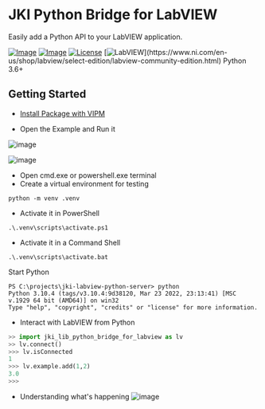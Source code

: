 # JKI Python Bridge for LabVIEW

Easily add a Python API to your LabVIEW application.

[![Image](https://www.vipm.io/package/jki_lib_python_bridge_for_labview/badge.svg?metric=installs)](https://www.vipm.io/package/jki_lib_python_bridge_for_labview/) [![Image](https://www.vipm.io/package/jki_lib_python_bridge_for_labview/badge.svg?metric=stars)](https://www.vipm.io/package/jki_lib_python_bridge_for_labview/)
[![License](https://img.shields.io/badge/License-BSD%2bPatent-blue.svg)](https://opensource.org/license/bsdpluspatent) 
[![LabVIEW](https://img.shields.io/badge/LabVIEW-2020-%23E37725.svg?)](https://www.ni.com/en-us/shop/labview/select-edition/labview-community-edition.html) Python 3.6+

## Getting Started

- [Install Package with VIPM](https://www.vipm.io/package/jki_lib_python_bridge_for_labview/)

- Open the Example and Run it

![image](https://user-images.githubusercontent.com/381432/197280513-60e018e6-c4ba-4255-8c43-70af6407f4ee.png)

![image](https://user-images.githubusercontent.com/381432/197280631-0c5e4a1b-b50c-40e7-b195-4ed9d41a6d4e.png)

- Open cmd.exe or powershell.exe terminal
- Create a virtual environment for testing
```
python -m venv .venv
```
- Activate it in PowerShell
```
.\.venv\scripts\activate.ps1
```
- Activate it in a Command Shell
```
.\.venv\scripts\activate.bat
```
Start Python
```
PS C:\projects\jki-labview-python-server> python
Python 3.10.4 (tags/v3.10.4:9d38120, Mar 23 2022, 23:13:41) [MSC v.1929 64 bit (AMD64)] on win32
Type "help", "copyright", "credits" or "license" for more information.
```
- Interact with LabVIEW from Python

``` python
>> import jki_lib_python_bridge_for_labview as lv
>> lv.connect()
>>> lv.isConnected
1
>>> lv.example.add(1,2)
3.0
>>>
```
- Understanding what's happening
![image](https://user-images.githubusercontent.com/381432/197281397-c27abceb-d76a-40f6-932b-6f0b8e5e0b8e.png)
